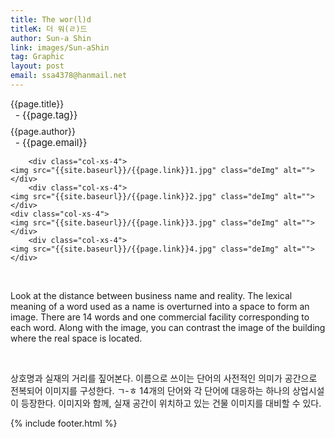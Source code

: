 ```yaml
---
title: The wor(l)d
titleK: 더 워(ㄹ)드
author: Sun-a Shin
link: images/Sun-aShin
tag: Graphic
layout: post
email: ssa4378@hanmail.net
---	
```


<div class="container">

<div class="deDep">
{{page.title}}<br>
<p style="font-size:15px; margin:0px; padding:0px 0px 0px 8px; margin:0px 0px 8px 0px;">- {{page.tag}}</p>
{{page.author}}<br>
<p style="font-size:15px; margin:0px; padding:0px 0px 0px 8px;">- {{page.email}}</p>
</div>


<div class="row" class="imgcolor">
	
		<div class="col-xs-4">
	<img src="{{site.baseurl}}/{{page.link}}1.jpg" class="deImg" alt=""></div>
		<div class="col-xs-4">
	<img src="{{site.baseurl}}/{{page.link}}2.jpg" class="deImg" alt=""></div>
	<div class="col-xs-4">
	<img src="{{site.baseurl}}/{{page.link}}3.jpg" class="deImg" alt=""></div>
		<div class="col-xs-4">
	<img src="{{site.baseurl}}/{{page.link}}4.jpg" class="deImg" alt=""></div>
	
</div>
<br>

<div class="det lato">



Look at the distance between business name and reality.
The lexical meaning of a word used as a name is overturned into a space to form an image. There are 14 words and one commercial facility corresponding to each word. Along with the image, you can contrast the image of the building where the real space is located.



</div>

<br>

<div class="noto">

상호명과 실재의 거리를 짚어본다.
이름으로 쓰이는 단어의 사전적인 의미가 공간으로 전복되어 이미지를 구성한다. ㄱ-ㅎ 14개의 단어와 각 단어에 대응하는 하나의 상업시설이 등장한다. 이미지와 함께, 실재 공간이 위치하고 있는 건물 이미지를 대비할 수 있다.


</div>
 {% include footer.html %}